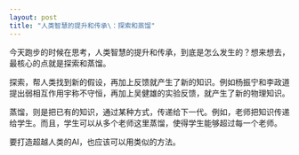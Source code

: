 ```yaml
---
layout: post
title: "人类智慧的提升和传承\：探索和蒸馏"
---
```


今天跑步的时候在思考，人类智慧的提升和传承，到底是怎么发生的？想来想去，最核心的点就是探索和蒸馏。

探索，帮人类找到新的假设，再加上反馈就产生了新的知识。例如杨振宁和李政道提出弱相互作用宇称不守恒，再加上吴健雄的实验反馈，就产生了新的物理知识。

蒸馏，则是把已有的知识，通过某种方式，传递给下一代。例如，老师把知识传递给学生。而且，学生可以从多个老师这里蒸馏，使得学生能够超过每一个老师。

要打造超越人类的AI，也应该可以用类似的方法。

